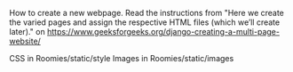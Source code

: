 How to create a new webpage. Read the instructions from "Here we create the varied pages and assign the respective HTML files (which we’ll create later)." on https://www.geeksforgeeks.org/django-creating-a-multi-page-website/

CSS in Roomies/static/style
Images in Roomies/static/images
